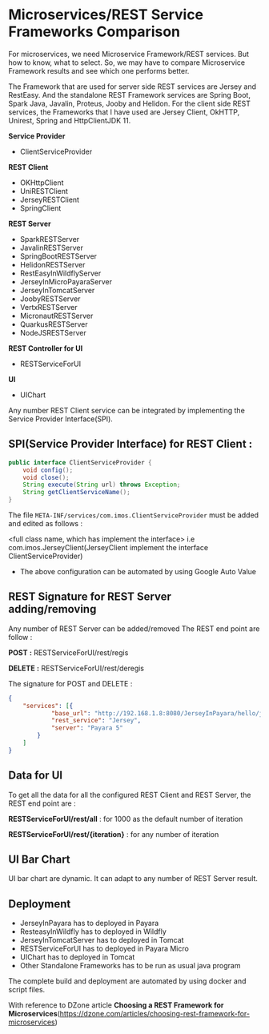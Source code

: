 # Microservices/REST Service Frameworks Comparison
For microservices, we need Microservice Framework/REST services. But how to know, what to select.
So, we may have to compare Microservice Framework results and see which one performs better.

The Framework that are used for server side REST services are Jersey and RestEasy. 
And the standalone REST Framework services are Spring Boot, Spark Java, Javalin, Proteus, Jooby and Helidon. 
For the client side REST services, the Frameworks that I have used are Jersey Client, OkHTTP, Unirest, Spring and HttpClientJDK 11.

**Service Provider**
- ClientServiceProvider

**REST Client**
- OKHttpClient
- UniRESTClient
- JerseyRESTClient
- SpringClient

**REST Server**
- SparkRESTServer
- JavalinRESTServer
- SpringBootRESTServer
- HelidonRESTServer
- RestEasyInWildflyServer
- JerseyInMicroPayaraServer
- JerseyInTomcatServer
- JoobyRESTServer
- VertxRESTServer
- MicronautRESTServer
- QuarkusRESTServer
- NodeJSRESTServer

**REST Controller for UI**
- RESTServiceForUI

**UI**
- UIChart


Any number REST Client service can be integrated by implementing the Service Provider Interface(SPI).

SPI(Service Provider Interface) for REST Client :
---------------------
```java
public interface ClientServiceProvider {    
    void config();
    void close();
    String execute(String url) throws Exception;
    String getClientServiceName();
}
```

The file `META-INF/services/com.imos.ClientServiceProvider` must be added and edited 
as follows :

<full class name, which has implement the interface> i.e com.imos.JerseyClient(JerseyClient implement the interface ClientServiceProvider)
- The above configuration can be automated by using Google Auto Value

REST Signature for REST Server adding/removing
-------
Any number of REST Server can be added/removed
The REST end point are follow :

**POST** **:** RESTServiceForUI/rest/regis

**DELETE** **:** RESTServiceForUI/rest/deregis

The signature for POST and DELETE :
```json
{
    "services": [{
            "base_url": "http://192.168.1.8:8080/JerseyInPayara/hello/jersey",
            "rest_service": "Jersey",
            "server": "Payara 5"
        }
    ]
}
```

Data for UI
-----------
To get all the data for all the configured REST Client and REST Server, the REST end point are :

**RESTServiceForUI/rest/all**          : for 1000 as the default number of iteration

**RESTServiceForUI/rest/{iteration}**  : for any number of iteration


UI Bar Chart
-------------
UI bar chart are dynamic. It can adapt to any number of REST Server result.


Deployment
-----------
- JerseyInPayara has to deployed in Payara
- ResteasyInWildfly has to deployed in Wildfly
- JerseyInTomcatServer has to deployed in Tomcat
- RESTServiceForUI has to deployed in Payara Micro
- UIChart has to deployed in Tomcat
- Other Standalone Frameworks has to be run as usual java program

The complete build and deployment are automated by using docker and script files.

With reference to DZone article **Choosing a REST Framework for Microservices**(https://dzone.com/articles/choosing-rest-framework-for-microservices)
